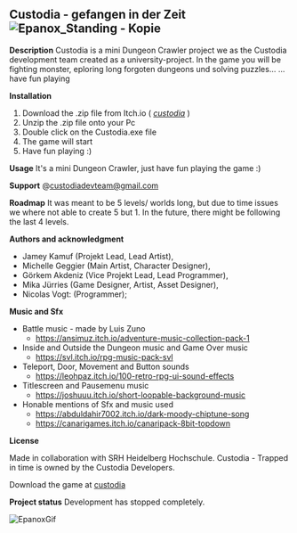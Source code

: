 ## Custodia - gefangen in der Zeit ![Epanox_Standing - Kopie](https://user-images.githubusercontent.com/100305591/189079450-600ede11-6823-4f66-890d-10e7df62df4c.png)

**Description**
Custodia is a mini Dungeon Crawler project we as the Custodia development team created as a university-project. In the game you will be fighting monster, eploring long forgoten dungeons und solving puzzles... 
... have fun playing

**Installation**
1. Download the .zip file from Itch.io ( *[custodia](https://tranor.itch.io/custodia)* )
2. Unzip the .zip file onto your Pc
3. Double click on the Custodia.exe file
4. The game will start
5. Have fun playing :)

**Usage**
It's a mini Dungeon Crawler, just have fun playing the game :)

**Support**
@custodiadevteam@gmail.com

**Roadmap**
It was meant to be 5 levels/ worlds long, but due to time issues we where not able to create 5 but 1. In the future, there might be following the last 4 levels.

**Authors and acknowledgment**

- Jamey Kamuf (Projekt Lead, Lead Artist),
- Michelle Geggier (Main Artist, Character Designer),
- Görkem Akdeniz (Vice Projekt Lead, Lead Programmer),
- Mika Jürries (Game Designer, Artist, Asset Designer),
- Nicolas Vogt: (Programmer);

**Music and Sfx**

- Battle music - made by Luis Zuno
  - https://ansimuz.itch.io/adventure-music-collection-pack-1
- Inside and Outside the Dungeon music and Game Over music
  - https://svl.itch.io/rpg-music-pack-svl
- Teleport, Door, Movement and Button sounds
  - https://leohpaz.itch.io/100-retro-rpg-ui-sound-effects
- Titlescreen and Pausemenu music
  - https://joshuuu.itch.io/short-loopable-background-music
- Honable mentions of Sfx and music used
  - https://abduldahir7002.itch.io/dark-moody-chiptune-song
  - https://canarigames.itch.io/canaripack-8bit-topdown




**License**

Made in collaboration with SRH Heidelberg Hochschule.
Custodia - Trapped in time is owned by the Custodia Developers.

Download the game at [custodia](https://tranor.itch.io/custodia)

**Project status**
Development has stopped completely.

![EpanoxGif](https://user-images.githubusercontent.com/100305591/189079165-cacac937-061f-49df-9b53-7268716d313e.gif)

